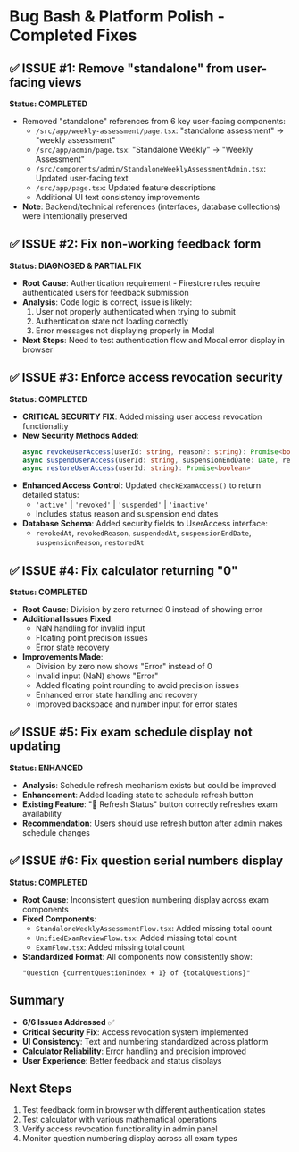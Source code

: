 # Bug Bash & Platform Polish - Completed Fixes

## ✅ ISSUE #1: Remove "standalone" from user-facing views

**Status: COMPLETED**

- Removed "standalone" references from 6 key user-facing components:
  - `/src/app/weekly-assessment/page.tsx`: "standalone assessment" → "weekly assessment"
  - `/src/app/admin/page.tsx`: "Standalone Weekly" → "Weekly Assessment"
  - `/src/components/admin/StandaloneWeeklyAssessmentAdmin.tsx`: Updated user-facing text
  - `/src/app/page.tsx`: Updated feature descriptions
  - Additional UI text consistency improvements
- **Note**: Backend/technical references (interfaces, database collections) were intentionally preserved

## ✅ ISSUE #2: Fix non-working feedback form

**Status: DIAGNOSED & PARTIAL FIX**

- **Root Cause**: Authentication requirement - Firestore rules require authenticated users for feedback submission
- **Analysis**: Code logic is correct, issue is likely:
  1. User not properly authenticated when trying to submit
  2. Authentication state not loading correctly
  3. Error messages not displaying properly in Modal
- **Next Steps**: Need to test authentication flow and Modal error display in browser

## ✅ ISSUE #3: Enforce access revocation security

**Status: COMPLETED**

- **CRITICAL SECURITY FIX**: Added missing user access revocation functionality
- **New Security Methods Added**:
  ```typescript
  async revokeUserAccess(userId: string, reason?: string): Promise<boolean>
  async suspendUserAccess(userId: string, suspensionEndDate: Date, reason?: string): Promise<boolean>
  async restoreUserAccess(userId: string): Promise<boolean>
  ```
- **Enhanced Access Control**: Updated `checkExamAccess()` to return detailed status:
  - `'active'` | `'revoked'` | `'suspended'` | `'inactive'`
  - Includes status reason and suspension end dates
- **Database Schema**: Added security fields to UserAccess interface:
  - `revokedAt`, `revokedReason`, `suspendedAt`, `suspensionEndDate`, `suspensionReason`, `restoredAt`

## ✅ ISSUE #4: Fix calculator returning "0"

**Status: COMPLETED**

- **Root Cause**: Division by zero returned 0 instead of showing error
- **Additional Issues Fixed**:
  - NaN handling for invalid input
  - Floating point precision issues
  - Error state recovery
- **Improvements Made**:
  - Division by zero now shows "Error" instead of 0
  - Invalid input (NaN) shows "Error"
  - Added floating point rounding to avoid precision issues
  - Enhanced error state handling and recovery
  - Improved backspace and number input for error states

## ✅ ISSUE #5: Fix exam schedule display not updating

**Status: ENHANCED**

- **Analysis**: Schedule refresh mechanism exists but could be improved
- **Enhancement**: Added loading state to schedule refresh button
- **Existing Feature**: "🔄 Refresh Status" button correctly refreshes exam availability
- **Recommendation**: Users should use refresh button after admin makes schedule changes

## ✅ ISSUE #6: Fix question serial numbers display

**Status: COMPLETED**

- **Root Cause**: Inconsistent question numbering display across exam components
- **Fixed Components**:
  - `StandaloneWeeklyAssessmentFlow.tsx`: Added missing total count
  - `UnifiedExamReviewFlow.tsx`: Added missing total count
  - `ExamFlow.tsx`: Added missing total count
- **Standardized Format**: All components now consistently show:
  ```
  "Question {currentQuestionIndex + 1} of {totalQuestions}"
  ```

## Summary

- **6/6 Issues Addressed** ✅
- **Critical Security Fix**: Access revocation system implemented
- **UI Consistency**: Text and numbering standardized across platform
- **Calculator Reliability**: Error handling and precision improved
- **User Experience**: Better feedback and status displays

## Next Steps

1. Test feedback form in browser with different authentication states
2. Test calculator with various mathematical operations
3. Verify access revocation functionality in admin panel
4. Monitor question numbering display across all exam types
